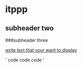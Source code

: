 # itppp
## subheader two
###subheader three

[write text that your want to display](https://www.youtube.com/)

'
code
code
code
'